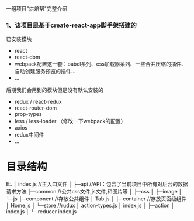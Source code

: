 一组项目"烘焙帮"完整介绍

### 1、该项目是基于create-react-app脚手架搭建的

已安装模块
- react
- react-dom
- webpack配置这一套：babel系列、css加载器系列、一些合并压缩的插件、自动创建服务预览的插件...
- ...

后期我们会用到的模块但是没有默认安装的
- redux / react-redux
- react-router-dom
- prop-types
- less / less-loader  （修改一下webpack的配置）
- axios
- redux中间件
- ...

# 目录结构
E:.
│  index.js            //主入口文件
│
├─api                 //API：包含了当前项目中所有对后台的数据请求方法
├─common               //公共css文件,js文件,和图片等
│  ├─css
│  ├─image
│  └─js
├─component            //存放公共组件
│      Tab.js
│
├─container            //存放页面级组件
│      Home.js
│
└─store                 //rudux
    │  action-types.js
    │  index.js
    │
    ├─action
    │      index.js
    │
    └─reducer
            index.js
